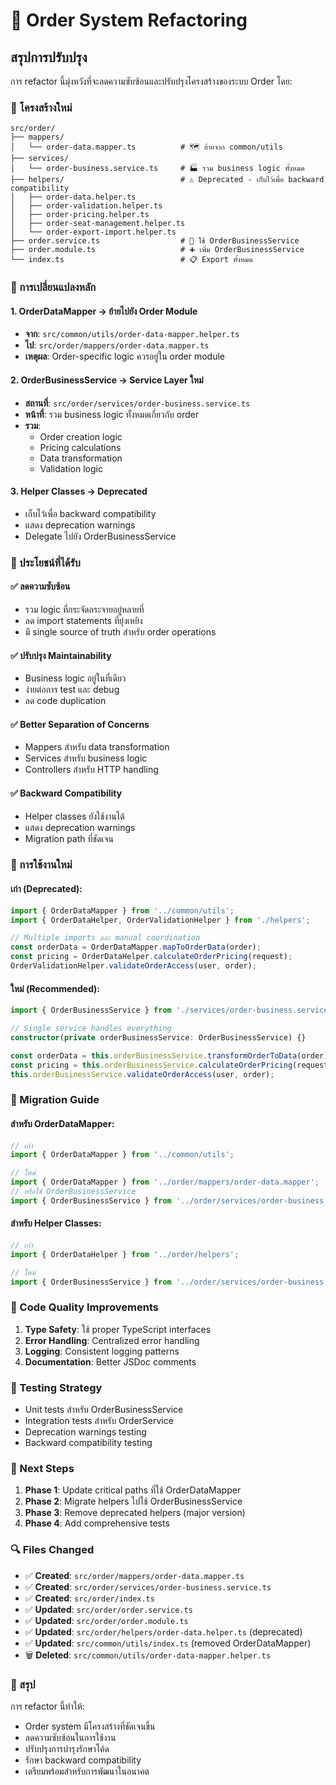 # 🔄 Order System Refactoring

## สรุปการปรับปรุง

การ refactor นี้มุ่งหวังที่จะลดความซับซ้อนและปรับปรุงโครงสร้างของระบบ Order โดย:

### 📁 โครงสร้างใหม่

```
src/order/
├── mappers/
│   └── order-data.mapper.ts          # 🗺️ ย้ายจาก common/utils
├── services/
│   └── order-business.service.ts     # 🏭 รวม business logic ทั้งหมด
├── helpers/                          # ⚠️ Deprecated - เก็บไว้เพื่อ backward compatibility
│   ├── order-data.helper.ts
│   ├── order-validation.helper.ts
│   ├── order-pricing.helper.ts
│   ├── order-seat-management.helper.ts
│   └── order-export-import.helper.ts
├── order.service.ts                  # 🔄 ใช้ OrderBusinessService
├── order.module.ts                   # ➕ เพิ่ม OrderBusinessService
└── index.ts                          # 📋 Export ทั้งหมด
```

### 🔑 การเปลี่ยนแปลงหลัก

#### 1. **OrderDataMapper** → ย้ายไปยัง Order Module
- **จาก**: `src/common/utils/order-data-mapper.helper.ts`
- **ไป**: `src/order/mappers/order-data.mapper.ts`
- **เหตุผล**: Order-specific logic ควรอยู่ใน order module

#### 2. **OrderBusinessService** → Service Layer ใหม่
- **สถานที่**: `src/order/services/order-business.service.ts`
- **หน้าที่**: รวม business logic ทั้งหมดเกี่ยวกับ order
- **รวม**:
  - Order creation logic
  - Pricing calculations
  - Data transformation
  - Validation logic

#### 3. **Helper Classes** → Deprecated
- เก็บไว้เพื่อ backward compatibility
- แสดง deprecation warnings
- Delegate ไปยัง OrderBusinessService

### 🎯 ประโยชน์ที่ได้รับ

#### ✅ **ลดความซับซ้อน**
- รวม logic ที่กระจัดกระจายอยู่หลายที่
- ลด import statements ที่ยุ่งเหยิง
- มี single source of truth สำหรับ order operations

#### ✅ **ปรับปรุง Maintainability**
- Business logic อยู่ในที่เดียว
- ง่ายต่อการ test และ debug
- ลด code duplication

#### ✅ **Better Separation of Concerns**
- Mappers สำหรับ data transformation
- Services สำหรับ business logic
- Controllers สำหรับ HTTP handling

#### ✅ **Backward Compatibility**
- Helper classes ยังใช้งานได้
- แสดง deprecation warnings
- Migration path ที่ชัดเจน

### 🚀 การใช้งานใหม่

#### เก่า (Deprecated):
```typescript
import { OrderDataMapper } from '../common/utils';
import { OrderDataHelper, OrderValidationHelper } from './helpers';

// Multiple imports และ manual coordination
const orderData = OrderDataMapper.mapToOrderData(order);
const pricing = OrderDataHelper.calculateOrderPricing(request);
OrderValidationHelper.validateOrderAccess(user, order);
```

#### ใหม่ (Recommended):
```typescript
import { OrderBusinessService } from './services/order-business.service';

// Single service handles everything
constructor(private orderBusinessService: OrderBusinessService) {}

const orderData = this.orderBusinessService.transformOrderToData(order);
const pricing = this.orderBusinessService.calculateOrderPricing(request);
this.orderBusinessService.validateOrderAccess(user, order);
```

### 🔄 Migration Guide

#### สำหรับ OrderDataMapper:
```typescript
// เก่า
import { OrderDataMapper } from '../common/utils';

// ใหม่
import { OrderDataMapper } from '../order/mappers/order-data.mapper';
// หรือใช้ OrderBusinessService
import { OrderBusinessService } from '../order/services/order-business.service';
```

#### สำหรับ Helper Classes:
```typescript
// เก่า
import { OrderDataHelper } from '../order/helpers';

// ใหม่
import { OrderBusinessService } from '../order/services/order-business.service';
```

### 🎨 Code Quality Improvements

1. **Type Safety**: ใช้ proper TypeScript interfaces
2. **Error Handling**: Centralized error handling
3. **Logging**: Consistent logging patterns
4. **Documentation**: Better JSDoc comments

### 🧪 Testing Strategy

- Unit tests สำหรับ OrderBusinessService
- Integration tests สำหรับ OrderService
- Deprecation warnings testing
- Backward compatibility testing

### 📝 Next Steps

1. **Phase 1**: Update critical paths ที่ใช้ OrderDataMapper
2. **Phase 2**: Migrate helpers ไปใช้ OrderBusinessService
3. **Phase 3**: Remove deprecated helpers (major version)
4. **Phase 4**: Add comprehensive tests

### 🔍 Files Changed

- ✅ **Created**: `src/order/mappers/order-data.mapper.ts`
- ✅ **Created**: `src/order/services/order-business.service.ts`
- ✅ **Created**: `src/order/index.ts`
- ✅ **Updated**: `src/order/order.service.ts`
- ✅ **Updated**: `src/order/order.module.ts`
- ✅ **Updated**: `src/order/helpers/order-data.helper.ts` (deprecated)
- ✅ **Updated**: `src/common/utils/index.ts` (removed OrderDataMapper)
- 🗑️ **Deleted**: `src/common/utils/order-data-mapper.helper.ts`

### 🎉 สรุป

การ refactor นี้ทำให้:
- Order system มีโครงสร้างที่ชัดเจนขึ้น
- ลดความซับซ้อนในการใช้งาน
- ปรับปรุงการบำรุงรักษาโค้ด
- รักษา backward compatibility
- เตรียมพร้อมสำหรับการพัฒนาในอนาคต
